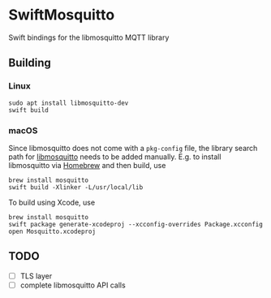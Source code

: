 # SwiftMosquitto
Swift bindings for the libmosquitto MQTT library

## Building

### Linux

```
sudo apt install libmosquitto-dev
swift build
```

### macOS

Since libmosquitto does not come with a `pkg-config` file, the library search path for [libmosquitto](https://mosquitto.org/) needs to be added manually.  E.g. to install libmosquitto via [Homebrew](https://brew.sh/) and then build, use

```
brew install mosquitto
swift build -Xlinker -L/usr/local/lib
```

To build using Xcode, use

```
brew install mosquitto
swift package generate-xcodeproj --xcconfig-overrides Package.xcconfig
open Mosquitto.xcodeproj
```

## TODO
- [ ] TLS layer
- [ ] complete libmosquitto API calls
